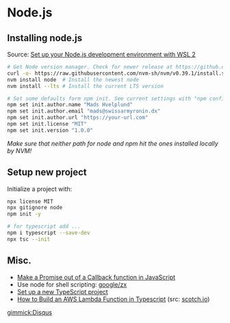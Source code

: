 # Node.js

## Installing node.js

Source: [Set up your Node.js development environment with WSL 2](https://docs.microsoft.com/en-us/windows/nodejs/setup-on-wsl2)

```bash
# Get Node version manager. Check for newer release at https://github.com/nvm-sh/nvm
curl -o- https://raw.githubusercontent.com/nvm-sh/nvm/v0.39.1/install.sh | bash
nvm install node  # Install the newest node
nvm install --lts # Install the current LTS version

# Set some defaults form npm init. See current settings with "npm config list | grep init"
npm set init.author.name "Mads Hvelplund"
npm set init.author.email "mads@swissarmyronin.dx"
npm set init.author.url "https://your-url.com"
npm set init.license "MIT"
npm set init.version "1.0.0"
```

_Make sure that neither path for node and npm hit the ones installed locally by NVM!_

## Setup new project

Initialize a project with:

```bash
npx license MIT
npx gitignore node
npm init -y

# for typescript add ...
npm i typescript --save-dev
npx tsc --init
```

## Misc.

- [Make a Promise out of a Callback function in JavaScript](https://www.freecodecamp.org/news/how-to-make-a-promise-out-of-a-callback-function-in-javascript-d8ec35d1f981/)
- Use node for shell scripting: [google/zx](https://github.com/google/zx)
- [Set up a new TypeScript project](https://www.digitalocean.com/community/tutorials/typescript-new-project)
- [How to Build an AWS Lambda Function in Typescript](files/How_to_Build_an_AWS_Lambda_Function_in_Typescript.pdf) (src: [scotch.io](https://web.archive.org/web/20201031135018/https://scotch.io/@nwayve/how-to-build-a-lambda-function-in-typescript))

[gimmick:Disqus](swissarmyronin-github-io)
